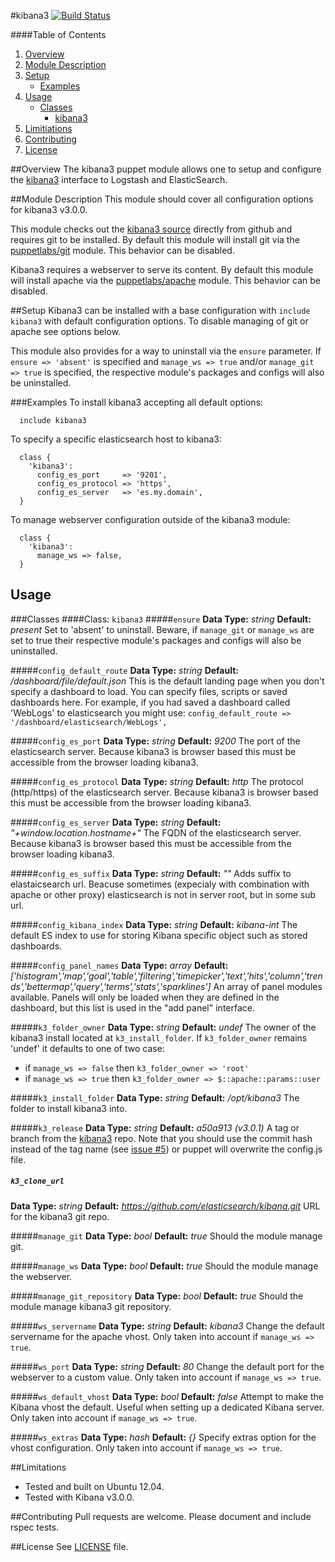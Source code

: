 #kibana3 [![Build Status](https://travis-ci.org/thejandroman/puppet-kibana3.svg?branch=master)](https://travis-ci.org/thejandroman/puppet-kibana3)

####Table of Contents

1. [Overview](#overview)
2. [Module Description](#module-description)
3. [Setup](#setup)
    * [Examples](#examples)
4. [Usage](#usage)
    * [Classes](#classes)
      * [kibana3](#class-kibana3)
5. [Limitiations](#limitations)
6. [Contributing](#contributing)
7. [License](#license)

##Overview
The kibana3 puppet module allows one to setup and configure the [kibana3](http://www.elasticsearch.org/overview/kibana/) interface to Logstash and ElasticSearch.

##Module Description
This module should cover all configuration options for kibana3 v3.0.0.

This module checks out the [kibana3 source](https://github.com/elasticsearch/kibana) directly from github and requires git to be installed. By default this module will install git via the [puppetlabs/git](https://github.com/puppetlabs/puppetlabs-git) module. This behavior can be disabled.

Kibana3 requires a webserver to serve its content. By default this module will install apache via the [puppetlabs/apache](https://github.com/puppetlabs/puppetlabs-apache) module. This behavior can be disabled.

##Setup
Kibana3 can be installed with a base configuration with `include kibana3` with default configuration options. To disable managing of git or apache see options below.

This module also provides for a way to uninstall via the `ensure` parameter. If `ensure => 'absent'` is specified and `manage_ws => true` and/or `manage_git => true` is specified, the respective module's packages and configs will also be uninstalled.

###Examples
To install kibana3 accepting all default options:
```puppet
  include kibana3
```
To specify a specific elasticsearch host to kibana3:
```puppet
  class {
    'kibana3':
      config_es_port     => '9201',
      config_es_protocol => 'https',
      config_es_server   => 'es.my.domain',
  }
```
To manage webserver configuration outside of the kibana3 module:
```puppet
  class {
    'kibana3':
      manage_ws => false,
  }
```

## Usage
###Classes
####Class: `kibana3`
#####`ensure`
**Data Type:** _string_
**Default:** _present_
Set to 'absent' to uninstall. Beware, if `manage_git` or `manage_ws` are set to true their respective module's packages and configs will also be uninstalled.

#####`config_default_route`
**Data Type:** _string_
**Default:** _/dashboard/file/default.json_
This is the default landing page when you don't specify a dashboard to load. You can specify files, scripts or saved dashboards here. For example, if you had saved a dashboard called 'WebLogs' to elasticsearch you might
use: `config_default_route => '/dashboard/elasticsearch/WebLogs',`

#####`config_es_port`
**Data Type:** _string_
**Default:** _9200_
The port of the elasticsearch server. Because kibana3 is browser based this must be accessible from the browser loading kibana3.

#####`config_es_protocol`
**Data Type:** _string_
**Default:** _http_
The protocol (http/https) of the elasticsearch server. Because kibana3 is browser based this must be accessible from the browser loading kibana3.

#####`config_es_server`
**Data Type:** _string_
**Default:** _"+window.location.hostname+"_
The FQDN of the elasticsearch server. Because kibana3 is browser based this must be accessible from the browser loading kibana3.

#####`config_es_suffix`
**Data Type:** _string_
**Default:** _""_
Adds suffix to elastaicsearch url. Beacuse sometimes (expecialy with combination with apache or other proxy) elasticsearch is not in server root, but in some sub url. 

#####`config_kibana_index`
**Data Type:** _string_
**Default:** _kibana-int_
The default ES index to use for storing Kibana specific object such as stored dashboards.

#####`config_panel_names`
**Data Type:** _array_
**Default:** _['histogram','map','goal','table','filtering','timepicker','text','hits','column','trends','bettermap','query','terms','stats','sparklines']_
An array of panel modules available. Panels will only be loaded when they are defined in the dashboard, but this list is used in the "add panel" interface.

#####`k3_folder_owner`
**Data Type:** _string_
**Default:** _undef_
The owner of the kibana3 install located at `k3_install_folder`. If `k3_folder_owner` remains 'undef' it defaults to one of two case:
 * if `manage_ws => false` then `k3_folder_owner => 'root'`
 * if `manage_ws => true` then `k3_folder_owner => $::apache::params::user`

#####`k3_install_folder`
**Data Type:** _string_
**Default:** _/opt/kibana3_
The folder to install kibana3 into.

#####`k3_release`
**Data Type:** _string_
**Default:** _a50a913 (v3.0.1)_
A tag or branch from the [kibana3](https://github.com/elasticsearch/kibana) repo. Note that you should use the commit hash instead of the tag name (see [issue #5](https://github.com/thejandroman/kibana3/issues/5)) or puppet will overwrite the config.js file.

##### `k3_clone_url`
**Data Type:** _string_
**Default:** _https://github.com/elasticsearch/kibana.git_
URL for the kibana3 git repo.

#####`manage_git`
**Data Type:** _bool_
**Default:** _true_
Should the module manage git.

#####`manage_ws`
**Data Type:** _bool_
**Default:** _true_
Should the module manage the webserver.

#####`manage_git_repository`
**Data Type:** _bool_
**Default:** _true_
Should the module manage kibana3 git repository.

#####`ws_servername`
**Data Type:** _string_
**Default:** _kibana3_
Change the default servername for the apache vhost. Only taken into account if `manage_ws => true`.

#####`ws_port`
**Data Type:** _string_
**Default:** _80_
Change the default port for the webserver to a custom value. Only taken into account if `manage_ws => true`.

#####`ws_default_vhost`
**Data Type:** _bool_
**Default:** _false_
Attempt to make the Kibana vhost the default. Useful when setting up a dedicated Kibana server. Only taken into account if `manage_ws => true`.

#####`ws_extras`
**Data Type:** _hash_
**Default:** _{}_
Specify extras option for the vhost configuration. Only taken into account if `manage_ws => true`.

##Limitations
 * Tested and built on Ubuntu 12.04.
 * Tested with Kibana v3.0.0.

##Contributing
Pull requests are welcome. Please document and include rspec tests.

##License
See [LICENSE](https://github.com/thejandroman/kibana3/blob/master/LICENSE) file.

